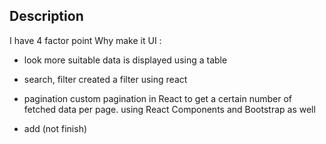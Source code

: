 ## Description

I have 4 factor point
Why make it UI :

- look
more suitable data is displayed using a table

- search, filter
created a filter using react

- pagination
custom pagination in React to get a certain number of fetched data per page. 
using React Components and Bootstrap as well

- add (not finish)